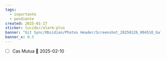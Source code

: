```yaml
---
tags:
  - inportante
  - pendiente
created: 2025-01-27
sticker: lucide//alarm-plus
banner: "Git Sync/Obsidian/Photos Header/Screenshot_20250126_004510_Gallery.jpg"
banner_x: 0.5
---
```

- [ ] Cas Mutua 📅 2025-02-10